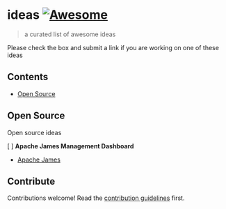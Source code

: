 # ideas [![Awesome](https://awesome.re/badge.svg)](https://awesome.re)

> a curated list of awesome ideas

Please check the box and submit a link if you are working on
one of these ideas


## Contents

- [Open Source](#open-source)


## Open Source

Open source ideas

[ ] **Apache James Management Dashboard**
  - [Apache James](https://james.apache.org)


## Contribute

Contributions welcome! Read the [contribution guidelines](CONTRIBUTING.md) first.
